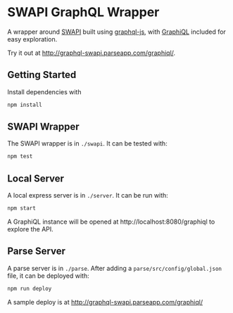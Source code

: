 SWAPI GraphQL Wrapper
=====================

A wrapper around [SWAPI](http://swapi.co) built using [graphql-js](https://github.com/graphql/graphql-js), with
[GraphiQL](https://github.com/graphql/graphiql) included for easy exploration.

Try it out at http://graphql-swapi.parseapp.com/graphiql/.

## Getting Started

Install dependencies with

```sh
npm install
```

## SWAPI Wrapper

The SWAPI wrapper is in `./swapi`. It can be tested with:

```sh
npm test
```

## Local Server

A local express server is in `./server`. It can be run with:

```sh
npm start
```

A GraphiQL instance will be opened at http://localhost:8080/graphiql to
explore the API.

## Parse Server

A parse server is in `./parse`. After adding a `parse/src/config/global.json`
file, it can be deployed with:

```sh
npm run deploy
```

A sample deploy is at http://graphql-swapi.parseapp.com/graphiql/
